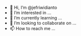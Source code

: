 - 👋 Hi, I’m @jefriwidianto
- 👀 I’m interested in ...
- 🌱 I’m currently learning ...
- 💞️ I’m looking to collaborate on ...
- 📫 How to reach me ...

<!---
jefriwidianto/jefriwidianto is a ✨ special ✨ repository because its `README.md` (this file) appears on your GitHub profile.
You can click the Preview link to take a look at your changes.
--->
